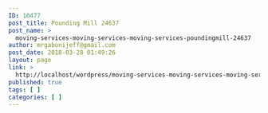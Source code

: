 ```yaml
---
ID: 10477
post_title: Pounding Mill 24637
post_name: >
  moving-services-moving-services-moving-services-poundingmill-24637
author: mrgabonijeff@gmail.com
post_date: 2018-03-28 01:49:26
layout: page
link: >
  http://localhost/wordpress/moving-services-moving-services-moving-services-poundingmill-24637/
published: true
tags: [ ]
categories: [ ]
---
```

